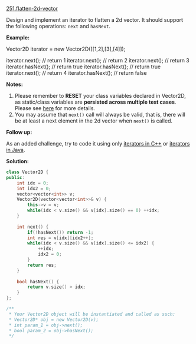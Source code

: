 [251.flatten-2d-vector](https://leetcode.com/problems/flatten-2d-vector/)  

Design and implement an iterator to flatten a 2d vector. It should support the following operations: `next` and `hasNext`.

**Example:**

Vector2D iterator = new Vector2D(\[\[1,2\],\[3\],\[4\]\]);

iterator.next(); // return 1
iterator.next(); // return 2
iterator.next(); // return 3
iterator.hasNext(); // return true
iterator.hasNext(); // return true
iterator.next(); // return 4
iterator.hasNext(); // return false

**Notes:**

1.  Please remember to **RESET** your class variables declared in Vector2D, as static/class variables are **persisted across multiple test cases**. Please see [here](https://leetcode.com/faq/) for more details.
2.  You may assume that `next()` call will always be valid, that is, there will be at least a next element in the 2d vector when `next()` is called.

**Follow up:**

As an added challenge, try to code it using only [iterators in C++](http://www.cplusplus.com/reference/iterator/iterator/) or [iterators in Java](http://docs.oracle.com/javase/7/docs/api/java/util/Iterator.html).  



**Solution:**  

```cpp
class Vector2D {
public:
    int idx = 0;
    int idx2 = 0;
    vector<vector<int>> v;
    Vector2D(vector<vector<int>>& v) {
        this->v = v;
        while(idx < v.size() && v[idx].size() == 0) ++idx;
    }
    
    int next() {
        if(!hasNext()) return -1;
        int res = v[idx][idx2++];
        while(idx < v.size() && v[idx].size() <= idx2) {
            ++idx;
            idx2 = 0;
        }
        return res;
    }
    
    bool hasNext() {
        return v.size() > idx;
    }
};

/**
 * Your Vector2D object will be instantiated and called as such:
 * Vector2D* obj = new Vector2D(v);
 * int param_1 = obj->next();
 * bool param_2 = obj->hasNext();
 */
```
      